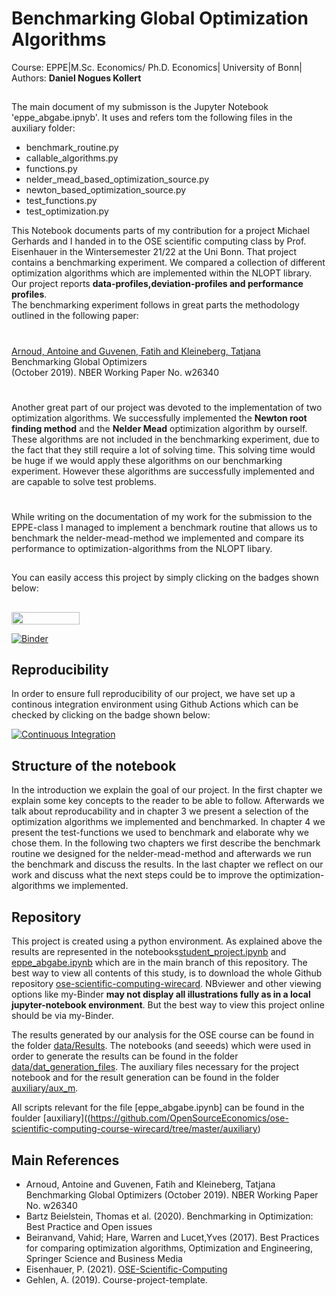 # Benchmarking Global Optimization Algorithms

Course: EPPE|M.Sc. Economics/ Ph.D. Economics| University of Bonn|<br>
Authors: **Daniel Nogues Kollert**
##
The main document of my submisson is the Jupyter Notebook 'eppe_abgabe.ipnyb'. It uses and refers tom the following files in the auxiliary folder:

- benchmark_routine.py
- callable_algorithms.py
- functions.py
- nelder_mead_based_optimization_source.py
- newton_based_optimization_source.py
- test_functions.py
- test_optimization.py

This Notebook documents parts of my contribution for a project Michael Gerhards and I handed in to the OSE scientific computing class by Prof. Eisenhauer in the Wintersemester 21/22 at the Uni Bonn. That project contains a benchmarking experiment. We compared a collection of different optimization algorithms which are implemented within the NLOPT library. Our project reports **data-profiles,deviation-profiles and performance profiles**.<br> The benchmarking experiment follows in great parts the methodology outlined in the following paper:<br>
#
[Arnoud, Antoine and Guvenen, Fatih and Kleineberg, Tatjana](https://papers.ssrn.com/sol3/papers.cfm?abstract_id=3465350#)
<br> Benchmarking Global Optimizers
<br> (October 2019). NBER Working Paper No. w26340
#
Another great part of our project was devoted to the implementation of two optimization algorithms. We successfully implemented the **Newton root finding method** and the **Nelder Mead** optimization algorithm by ourself. These algorithms are not included in the benchmarking experiment, due to the fact that they still require a lot of solving time. This solving time would be huge if we would apply these algorithms on our benchmarking experiment. However these algorithms are successfully implemented and are capable to solve test problems.
#
While writing on the documentation of my work for the submission to the EPPE-class I managed to implement a benchmark routine that allows us to benchmark the nelder-mead-method we implemented and compare its performance to optimization-algorithms from the NLOPT libary.
##
You can easily access this project by simply clicking on the badges shown below:
##


<a href="https://nbviewer.jupyter.org/github/OpenSourceEconomics/ose-scientific-computing-course-wirecard/blob/master/student_project.ipynb"
   target="_parent">
   <img align="center"
  src="https://raw.githubusercontent.com/jupyter/design/master/logos/Badges/nbviewer_badge.png"
      width="109" height="20">
</a>

[![Binder](https://mybinder.org/badge_logo.svg)](https://mybinder.org/v2/gh/OpenSourceEconomics/ose-scientific-computing-course-wirecard/HEAD)

## Reproducibility
In order to ensure full reproducibility of our project, we have set up a continous integration environment using Github Actions which can be checked by clicking on the badge shown below:

[![Continuous Integration](https://github.com/OpenSourceEconomics/ose-scientific-computing-course-wirecard/actions/workflows/ci.yml/badge.svg)](https://github.com/OpenSourceEconomics/ose-scientific-computing-course-wirecard/actions/workflows/ci.yml)

## Structure of the notebook

In the introduction we explain the goal of our project. In the first chapter we explain some key concepts to the reader to be able to follow. Afterwards we talk about reproducability and in chapter 3 we present a selection of the optimization algorithms we implemented and benchmarked. In chapter 4 we present the test-functions we used to benchmark and elaborate why we chose them. In the following two chapters we first describe the benchmark routine we designed for the nelder-mead-method and afterwards we run the benchmark and discuss the results. In the last chapter we reflect on our work and discuss what the next steps could be to improve the optimization-algorithms we implemented.


## Repository

This project is created using a python environment. As explained above the results are represented in the notebooks[student_project.ipynb](https://github.com/OpenSourceEconomics/ose-scientific-computing-course-wirecard/blob/master/student_project.ipynb) and [eppe_abgabe.ipynb](https://github.com/OpenSourceEconomics/ose-scientific-computing-course-wirecard/blob/master/eppe_abgabe.ipynb) which are in the main branch of this repository. The best way to view all contents of this study, is to download the whole Github repository [ose-scientific-computing-wirecard](https://github.com/OpenSourceEconomics/ose-scientific-computing-course-wirecard). NBviewer and other viewing options like my-Binder **may not display all illustrations fully as in a local jupyter-notebook environment**. But the best way to view this project online should be via my-Binder.

The results generated by our analysis for the OSE course can be found in the folder [data/Results](https://github.com/OpenSourceEconomics/ose-scientific-computing-course-wirecard/tree/master/data/Results). The notebooks (and seeeds) which were used in order to generate the results can be found in the folder [data/dat_generation_files](https://github.com/OpenSourceEconomics/ose-scientific-computing-course-wirecard/tree/master/data/dat_generation_files). The auxiliary files necessary for the project notebook and for the result generation can be found in the folder [auxiliary/aux_m](https://github.com/OpenSourceEconomics/ose-scientific-computing-course-wirecard/tree/master/auxiliary/aux_m).

All scripts relevant for the file [eppe_abgabe.ipynb] can be found in the foulder [auxiliary]((https://github.com/OpenSourceEconomics/ose-scientific-computing-course-wirecard/tree/master/auxiliary)

## Main References

- Arnoud, Antoine and Guvenen, Fatih and Kleineberg, Tatjana Benchmarking Global Optimizers (October 2019). NBER Working Paper No. w26340
- Bartz Beielstein, Thomas et al. (2020). Benchmarking in Optimization: Best Practice and Open issues
- Beiranvand, Vahid; Hare, Warren and Lucet,Yves (2017). Best Practices for comparing optimization algorithms, Optimization and Engineering, Springer Science and Business Media
- Eisenhauer, P. (2021). [OSE-Scientific-Computing](https://ose-scientific-computing.readthedocs.io/en/latest/)
- Gehlen, A. (2019). Course-project-template.



